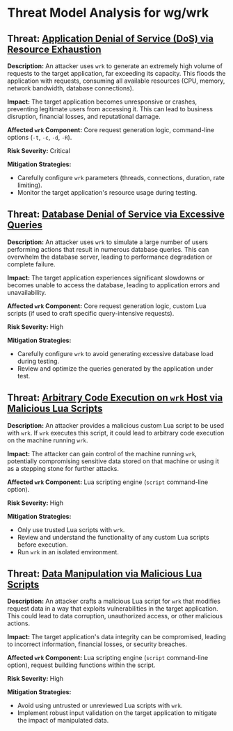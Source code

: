 # Threat Model Analysis for wg/wrk

## Threat: [Application Denial of Service (DoS) via Resource Exhaustion](./threats/application_denial_of_service__dos__via_resource_exhaustion.md)

**Description:** An attacker uses `wrk` to generate an extremely high volume of requests to the target application, far exceeding its capacity. This floods the application with requests, consuming all available resources (CPU, memory, network bandwidth, database connections).

**Impact:** The target application becomes unresponsive or crashes, preventing legitimate users from accessing it. This can lead to business disruption, financial losses, and reputational damage.

**Affected `wrk` Component:** Core request generation logic, command-line options (`-t`, `-c`, `-d`, `-R`).

**Risk Severity:** Critical

**Mitigation Strategies:**
* Carefully configure `wrk` parameters (threads, connections, duration, rate limiting).
* Monitor the target application's resource usage during testing.

## Threat: [Database Denial of Service via Excessive Queries](./threats/database_denial_of_service_via_excessive_queries.md)

**Description:** An attacker uses `wrk` to simulate a large number of users performing actions that result in numerous database queries. This can overwhelm the database server, leading to performance degradation or complete failure.

**Impact:** The target application experiences significant slowdowns or becomes unable to access the database, leading to application errors and unavailability.

**Affected `wrk` Component:** Core request generation logic, custom Lua scripts (if used to craft specific query-intensive requests).

**Risk Severity:** High

**Mitigation Strategies:**
* Carefully configure `wrk` to avoid generating excessive database load during testing.
* Review and optimize the queries generated by the application under test.

## Threat: [Arbitrary Code Execution on `wrk` Host via Malicious Lua Scripts](./threats/arbitrary_code_execution_on__wrk__host_via_malicious_lua_scripts.md)

**Description:** An attacker provides a malicious custom Lua script to be used with `wrk`. If `wrk` executes this script, it could lead to arbitrary code execution on the machine running `wrk`.

**Impact:** The attacker can gain control of the machine running `wrk`, potentially compromising sensitive data stored on that machine or using it as a stepping stone for further attacks.

**Affected `wrk` Component:** Lua scripting engine (`script` command-line option).

**Risk Severity:** High

**Mitigation Strategies:**
* Only use trusted Lua scripts with `wrk`.
* Review and understand the functionality of any custom Lua scripts before execution.
* Run `wrk` in an isolated environment.

## Threat: [Data Manipulation via Malicious Lua Scripts](./threats/data_manipulation_via_malicious_lua_scripts.md)

**Description:** An attacker crafts a malicious Lua script for `wrk` that modifies request data in a way that exploits vulnerabilities in the target application. This could lead to data corruption, unauthorized access, or other malicious actions.

**Impact:** The target application's data integrity can be compromised, leading to incorrect information, financial losses, or security breaches.

**Affected `wrk` Component:** Lua scripting engine (`script` command-line option), request building functions within the script.

**Risk Severity:** High

**Mitigation Strategies:**
* Avoid using untrusted or unreviewed Lua scripts with `wrk`.
* Implement robust input validation on the target application to mitigate the impact of manipulated data.

